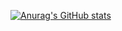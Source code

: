 [![Anurag's GitHub stats](https://github-readme-stats.vercel.app/api?username=BigApple35)](https://github.com/anuraghazra/github-readme-stats)
